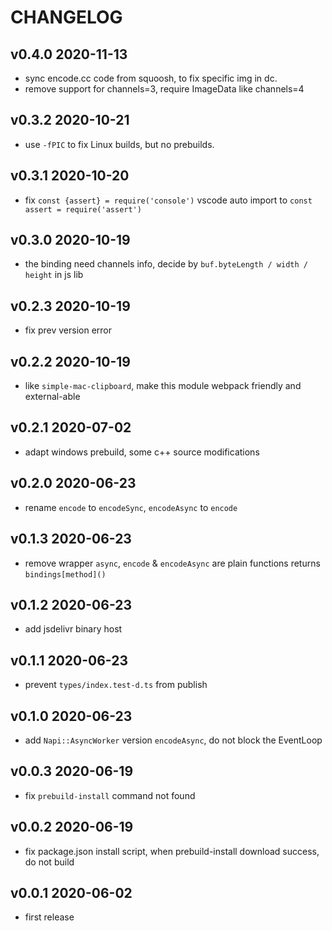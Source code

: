 # CHANGELOG

## v0.4.0 2020-11-13

- sync encode.cc code from squoosh, to fix specific img in dc.
- remove support for channels=3, require ImageData like channels=4

## v0.3.2 2020-10-21

- use `-fPIC` to fix Linux builds, but no prebuilds.

## v0.3.1 2020-10-20

- fix `const {assert} = require('console')` vscode auto import to `const assert = require('assert')`

## v0.3.0 2020-10-19

- the binding need channels info, decide by `buf.byteLength / width / height` in js lib

## v0.2.3 2020-10-19

- fix prev version error

## v0.2.2 2020-10-19

- like `simple-mac-clipboard`, make this module webpack friendly and external-able

## v0.2.1 2020-07-02

- adapt windows prebuild, some c++ source modifications

## v0.2.0 2020-06-23

- rename `encode` to `encodeSync`, `encodeAsync` to `encode`

## v0.1.3 2020-06-23

- remove wrapper `async`, `encode` & `encodeAsync` are plain functions returns `bindings[method]()`

## v0.1.2 2020-06-23

- add jsdelivr binary host

## v0.1.1 2020-06-23

- prevent `types/index.test-d.ts` from publish

## v0.1.0 2020-06-23

- add `Napi::AsyncWorker` version `encodeAsync`, do not block the EventLoop

## v0.0.3 2020-06-19

- fix `prebuild-install` command not found

## v0.0.2 2020-06-19

- fix package.json install script, when prebuild-install download success, do not build

## v0.0.1 2020-06-02

- first release
